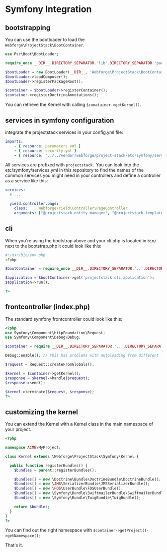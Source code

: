 # Symfony Integration

## bootstrapping

You can use the bootloader to load the `Webforge\ProjectStack\BootContainer`. 

```php
use Psc\Boot\BootLoader;

require_once __DIR__.DIRECTORY_SEPARATOR.'lib'.DIRECTORY_SEPARATOR.'package.boot.php';

$bootLoader = new BootLoader(__DIR__, 'Webforge\ProjectStack\BootContainer');
$bootLoader->loadComposer();
$bootLoader->registerPackageRoot();

$container = $bootLoader->registerContainer();
$container->registerDoctrineAnnotations();
```

You can retrieve the Kernel with calling `$conatainer->getKernel()`.

## services in symfony configuration

integrate the projectstack services in your config.yml file:

```yaml
imports:
    - { resource: parameters.yml }
    - { resource: security.yml }
    - { resource: "../../vendor/webforge/project-stack/etc/symfony/services.yml" }
```

All services are prefixed with `projectstack.` You can look into the etc/symfony/services.yml in this repository to find the names of the common services you might need in your controllers and define a controller as a service like this:

```yaml
services:
  # ...

  yield.controller.page:
    class:     Webforge\Yield\Controller\PageController
    arguments: ["@projectstack.entity_manager", "@projectstack.template_engine"]

```

## cli

When you're using the bootstrap above and your cli.php is located in `bin/` next to the bootstrap.php it could look like this:

```php
#!/usr/bin/env php
<?php

$bootContainer = require_once __DIR__.DIRECTORY_SEPARATOR.'..'.DIRECTORY_SEPARATOR.'bootstrap.php';

$application = $bootContainer->get('projectstack.cli.application');
$application->run();

?>
```

## frontcontroller (index.php)

The standard symfony frontcontroller could look like this:

```php
<?php
use Symfony\Component\HttpFoundation\Request;
use Symfony\Component\Debug\Debug;

$container = require __DIR__.DIRECTORY_SEPARATOR.'..'.DIRECTORY_SEPARATOR.'bootstrap.php';

Debug::enable(); // this has problems with autoloading from different locations

$request = Request::createFromGlobals();

$kernel = $container->getKernel();
$response = $kernel->handle($request);
$response->send();

$kernel->terminate($request, $response);
?>
```


## customizing the kernel

You can extend the Kernel with a Kernel class in the main namespace of your project.

```php
<?php

namespace ACME\MyProject;

class Kernel extends \Webforge\ProjectStack\Symfony\Kernel {

  public function registerBundles() {
    $bundles = parent::registerBundles();

    $bundles[] = new \Doctrine\Bundle\DoctrineBundle\DoctrineBundle();
    $bundles[] = new \JMS\SerializerBundle\JMSSerializerBundle();
    $bundles[] = new \FOS\UserBundle\FOSUserBundle();
    $bundles[] = new \Symfony\Bundle\SwiftmailerBundle\SwiftmailerBundle();
    $bundles[] = new \Symfony\Bundle\TwigBundle\TwigBundle();

    return $bundles;
  }
}
?>
```
You can find out the right namespace with `$container->getProject()->getNamespace()`;

That's it. 